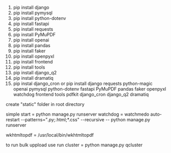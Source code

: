 1. pip install django
2. pip install pymysql
3. pip install python-dotenv 
4. pip install fastapi
5. pip install requests
6. pip install PyMuPDF
7. pip install openai
8. pip install pandas
9. pip install faker 
10. pip install openpyxl
12. pip install frontend
13. pip install tools
14. pip install django_q2
15. pip install dramatiq
16. pip instal django_cron
or 
pip install django requests python-magic openai pymysql python-dotenv fastapi PyMuPDF pandas faker openpyxl watchdog frontend tools pdfkit django_cron django_q2 dramatiq



create "static" folder in root directory

simple start = python manage.py runserver
watchdog = watchmedo auto-restart --patterns="*.py;*.html;*.css" --recursive -- python manage.py runserver


wkhtmltopdf = /usr/local/bin/wkhtmltopdf

to run bulk uppload use 
    run cluster =  python manage.py qcluster
